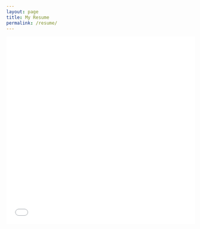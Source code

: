 ```yaml
---
layout: page
title: My Resume
permalink: /resume/
---
```


<embed src="/assets/pdf/matthirmod-resume.pdf" type="application/pdf" width="100%" height="500">